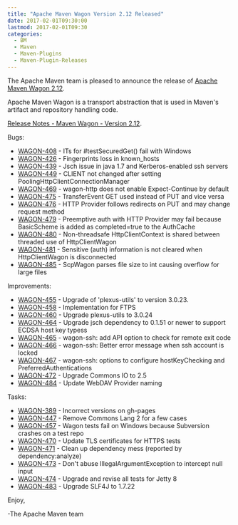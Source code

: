 ```yaml
---
title: "Apache Maven Wagon Version 2.12 Released"
date: 2017-02-01T09:30:00
lastmod: 2017-02-01T09:30
categories:
  - BM
  - Maven
  - Maven-Plugins
  - Maven-Plugin-Releases
---
```

The Apache Maven team is pleased to announce the release of 
[Apache Maven Wagon 2.12](https://maven.apache.org/wagon/).

Apache Maven Wagon is a transport abstraction that is used in Maven's
artifact and repository handling code.

[Release Notes - Maven Wagon - Version 2.12](https://issues.apache.org/jira/secure/ReleaseNote.jspa?projectId=12318122&version=12338924).

Bugs:

 * [WAGON-408](https://issues.apache.org/jira/browse/WAGON-408) - ITs for #testSecuredGet() fail with Windows
 * [WAGON-426](https://issues.apache.org/jira/browse/WAGON-426) - Fingerprints loss in known_hosts
 * [WAGON-439](https://issues.apache.org/jira/browse/WAGON-439) - Jsch issue in java 1.7 and Kerberos-enabled ssh servers
 * [WAGON-449](https://issues.apache.org/jira/browse/WAGON-449) - CLIENT not changed after setting PoolingHttpClientConnectionManager
 * [WAGON-469](https://issues.apache.org/jira/browse/WAGON-469) - wagon-http does not enable Expect-Continue by default
 * [WAGON-475](https://issues.apache.org/jira/browse/WAGON-475) - TransferEvent GET used instead of PUT and vice versa
 * [WAGON-476](https://issues.apache.org/jira/browse/WAGON-476) - HTTP Provider follows redirects on PUT and may change request method
 * [WAGON-479](https://issues.apache.org/jira/browse/WAGON-479) - Preemptive auth with HTTP Provider may fail because BasicScheme is added as completed=true to the AuthCache
 * [WAGON-480](https://issues.apache.org/jira/browse/WAGON-480) - Non-threadsafe HttpClientContext is shared between threaded use of HttpClientWagon
 * [WAGON-481](https://issues.apache.org/jira/browse/WAGON-481) - Sensitive (auth) information is not cleared when HttpClientWagon is disconnected
 * [WAGON-485](https://issues.apache.org/jira/browse/WAGON-485) - ScpWagon parses file size to int causing overflow for large files

Improvements:

 * [WAGON-455](https://issues.apache.org/jira/browse/WAGON-455) - Upgrade of 'plexus-utils' to version 3.0.23.
 * [WAGON-458](https://issues.apache.org/jira/browse/WAGON-458) - Implementation for FTPS
 * [WAGON-460](https://issues.apache.org/jira/browse/WAGON-460) - Upgrade plexus-utils to 3.0.24
 * [WAGON-464](https://issues.apache.org/jira/browse/WAGON-464) - Upgrade jsch dependency to 0.1.51 or newer to support ECDSA host key typess
 * [WAGON-465](https://issues.apache.org/jira/browse/WAGON-465) - wagon-ssh: add API option to check for remote exit code
 * [WAGON-466](https://issues.apache.org/jira/browse/WAGON-466) - wagon-ssh: Better error message when ssh account is locked
 * [WAGON-467](https://issues.apache.org/jira/browse/WAGON-467) - wagon-ssh: options to configure hostKeyChecking and PreferredAuthentications
 * [WAGON-472](https://issues.apache.org/jira/browse/WAGON-472) - Upgrade Commons IO to 2.5
 * [WAGON-484](https://issues.apache.org/jira/browse/WAGON-484) - Update WebDAV Provider naming

Tasks:

 * [WAGON-389](https://issues.apache.org/jira/browse/WAGON-389) - Incorrect versions on gh-pages
 * [WAGON-447](https://issues.apache.org/jira/browse/WAGON-447) - Remove Commons Lang 2 for a few cases
 * [WAGON-457](https://issues.apache.org/jira/browse/WAGON-457) - Wagon tests fail on Windows because Subversion crashes on a test repo
 * [WAGON-470](https://issues.apache.org/jira/browse/WAGON-470) - Update TLS certificates for HTTPS tests
 * [WAGON-471](https://issues.apache.org/jira/browse/WAGON-471) - Clean up dependency mess (reported by dependency:analyze)
 * [WAGON-473](https://issues.apache.org/jira/browse/WAGON-473) - Don't abuse IllegalArgumentException to intercept null input
 * [WAGON-474](https://issues.apache.org/jira/browse/WAGON-474) - Upgrade and revise all tests for Jetty 8
 * [WAGON-483](https://issues.apache.org/jira/browse/WAGON-483) - Upgrade SLF4J to 1.7.22


Enjoy,

-The Apache Maven team

